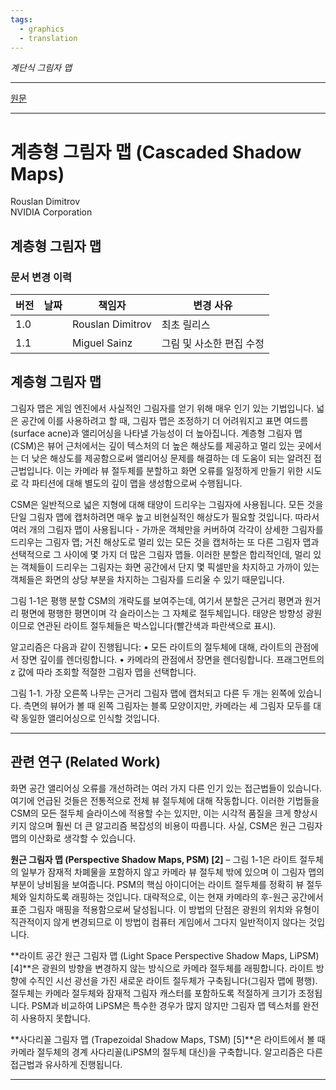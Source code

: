 ```yaml
---
tags:
  - graphics
  - translation
---
```


_계단식 그림자 맵_

---

[원문](https://developer.download.nvidia.com/SDK/10.5/opengl/src/cascaded_shadow_maps/doc/cascaded_shadow_maps.pdf)

---

# 계층형 그림자 맵 (Cascaded Shadow Maps)

Rouslan Dimitrov  
NVIDIA Corporation

## 계층형 그림자 맵

### 문서 변경 이력

|버전|날짜|책임자|변경 사유|
|---|---|---|---|
|1.0||Rouslan Dimitrov|최초 릴리스|
|1.1||Miguel Sainz|그림 및 사소한 편집 수정|

## 계층형 그림자 맵

그림자 맵은 게임 엔진에서 사실적인 그림자를 얻기 위해 매우 인기 있는 기법입니다. 넓은 공간에 이를 사용하려고 할 때, 그림자 맵은 조정하기 더 어려워지고 표면 여드름(surface acne)과 앨리어싱을 나타낼 가능성이 더 높아집니다. 계층형 그림자 맵(CSM)은 뷰어 근처에서는 깊이 텍스처의 더 높은 해상도를 제공하고 멀리 있는 곳에서는 더 낮은 해상도를 제공함으로써 앨리어싱 문제를 해결하는 데 도움이 되는 알려진 접근법입니다. 이는 카메라 뷰 절두체를 분할하고 화면 오류를 일정하게 만들기 위한 시도로 각 파티션에 대해 별도의 깊이 맵을 생성함으로써 수행됩니다.

CSM은 일반적으로 넓은 지형에 대해 태양이 드리우는 그림자에 사용됩니다. 모든 것을 단일 그림자 맵에 캡처하려면 매우 높고 비현실적인 해상도가 필요할 것입니다. 따라서 여러 개의 그림자 맵이 사용됩니다 - 가까운 객체만을 커버하여 각각이 상세한 그림자를 드리우는 그림자 맵; 거친 해상도로 멀리 있는 모든 것을 캡처하는 또 다른 그림자 맵과 선택적으로 그 사이에 몇 가지 더 많은 그림자 맵들. 이러한 분할은 합리적인데, 멀리 있는 객체들이 드리우는 그림자는 화면 공간에서 단지 몇 픽셀만을 차지하고 가까이 있는 객체들은 화면의 상당 부분을 차지하는 그림자를 드리울 수 있기 때문입니다.

그림 1-1은 평행 분할 CSM의 개략도를 보여주는데, 여기서 분할은 근거리 평면과 원거리 평면에 평행한 평면이며 각 슬라이스는 그 자체로 절두체입니다. 태양은 방향성 광원이므로 연관된 라이트 절두체들은 박스입니다(빨간색과 파란색으로 표시).

알고리즘은 다음과 같이 진행됩니다:
• 모든 라이트의 절두체에 대해, 라이트의 관점에서 장면 깊이를 렌더링합니다.
• 카메라의 관점에서 장면을 렌더링합니다. 프래그먼트의 z 값에 따라 조회할 적절한 그림자 맵을 선택합니다.

그림 1-1. 가장 오른쪽 나무는 근거리 그림자 맵에 캡처되고 다른 두 개는 왼쪽에 있습니다. 측면의 뷰어가 볼 때 왼쪽 그림자는 블록 모양이지만, 카메라는 세 그림자 모두를 대략 동일한 앨리어싱으로 인식할 것입니다.

---

## 관련 연구 (Related Work)

화면 공간 앨리어싱 오류를 개선하려는 여러 가지 다른 인기 있는 접근법들이 있습니다. 여기에 언급된 것들은 전통적으로 전체 뷰 절두체에 대해 작동합니다. 이러한 기법들을 CSM의 모든 절두체 슬라이스에 적용할 수는 있지만, 이는 시각적 품질을 크게 향상시키지 않으며 훨씬 더 큰 알고리즘 복잡성의 비용이 따릅니다. 사실, CSM은 원근 그림자 맵의 이산화로 생각할 수 있습니다.

**원근 그림자 맵 (Perspective Shadow Maps, PSM) [2]** – 그림 1-1은 라이트 절두체의 일부가 잠재적 차폐물을 포함하지 않고 카메라 뷰 절두체 밖에 있으며 이 그림자 맵의 부분이 낭비됨을 보여줍니다. PSM의 핵심 아이디어는 라이트 절두체를 정확히 뷰 절두체와 일치하도록 래핑하는 것입니다. 대략적으로, 이는 현재 카메라의 후-원근 공간에서 표준 그림자 매핑을 적용함으로써 달성됩니다. 이 방법의 단점은 광원의 위치와 유형이 직관적이지 않게 변경되므로 이 방법이 컴퓨터 게임에서 그다지 일반적이지 않다는 것입니다.

**라이트 공간 원근 그림자 맵 (Light Space Perspective Shadow Maps, LiPSM) [4]**은 광원의 방향을 변경하지 않는 방식으로 카메라 절두체를 래핑합니다. 라이트 방향에 수직인 시선 광선을 가진 새로운 라이트 절두체가 구축됩니다(그림자 맵에 평행). 절두체는 카메라 절두체와 잠재적 그림자 캐스터를 포함하도록 적절하게 크기가 조정됩니다. PSM과 비교하여 LiPSM은 특수한 경우가 많지 않지만 그림자 맵 텍스처를 완전히 사용하지 못합니다.

**사다리꼴 그림자 맵 (Trapezoidal Shadow Maps, TSM) [5]**은 라이트에서 볼 때 카메라 절두체의 경계 사다리꼴(LiPSM의 절두체 대신)을 구축합니다. 알고리즘은 다른 접근법과 유사하게 진행됩니다.

---
